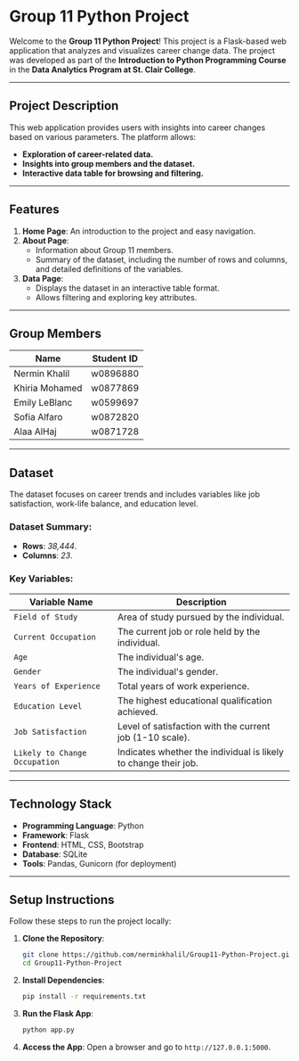 # **Group 11 Python Project**

Welcome to the **Group 11 Python Project**! This project is a Flask-based web application that analyzes and visualizes career change data. The project was developed as part of the **Introduction to Python Programming Course** in the **Data Analytics Program at St. Clair College**.

---

## **Project Description**
This web application provides users with insights into career changes based on various parameters. The platform allows:
- **Exploration of career-related data.**
- **Insights into group members and the dataset.**
- **Interactive data table for browsing and filtering.**

---

## **Features**
1. **Home Page**: An introduction to the project and easy navigation.
2. **About Page**:
   - Information about Group 11 members.
   - Summary of the dataset, including the number of rows and columns, and detailed definitions of the variables.
3. **Data Page**:
   - Displays the dataset in an interactive table format.
   - Allows filtering and exploring key attributes.

---

## **Group Members**
| Name           | Student ID |
|----------------|------------|
| Nermin Khalil  | w0896880   |
| Khiria Mohamed | w0877869   |
| Emily LeBlanc  | w0599697   |
| Sofia Alfaro   | w0872820   |
| Alaa AlHaj     | w0871728   |

---

## **Dataset**
The dataset focuses on career trends and includes variables like job satisfaction, work-life balance, and education level.

### **Dataset Summary**:
- **Rows**: *38,444*.
- **Columns**: *23*.

### **Key Variables**:
| Variable Name             | Description                                                                 |
|---------------------------|-----------------------------------------------------------------------------|
| `Field of Study`          | Area of study pursued by the individual.                                   |
| `Current Occupation`      | The current job or role held by the individual.                            |
| `Age`                     | The individual's age.                                                     |
| `Gender`                  | The individual's gender.                                                  |
| `Years of Experience`     | Total years of work experience.                                           |
| `Education Level`         | The highest educational qualification achieved.                           |
| `Job Satisfaction`        | Level of satisfaction with the current job (1-10 scale).                  |
| `Likely to Change Occupation` | Indicates whether the individual is likely to change their job.         |

---

## **Technology Stack**
- **Programming Language**: Python
- **Framework**: Flask
- **Frontend**: HTML, CSS, Bootstrap
- **Database**: SQLite
- **Tools**: Pandas, Gunicorn (for deployment)

---

## **Setup Instructions**
Follow these steps to run the project locally:

1. **Clone the Repository**:
   ```bash
   git clone https://github.com/nerminkhalil/Group11-Python-Project.git
   cd Group11-Python-Project
   ```

2. **Install Dependencies**:
   ```bash
   pip install -r requirements.txt
   ```

3. **Run the Flask App**:
   ```bash
   python app.py
   ```

4. **Access the App**:
   Open a browser and go to `http://127.0.0.1:5000`.

